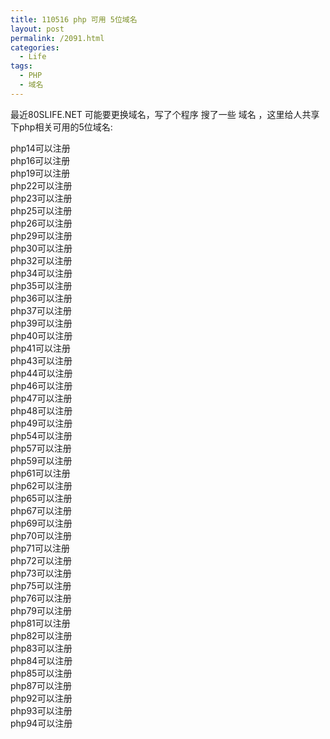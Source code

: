 ```yaml
---
title: 110516 php 可用 5位域名
layout: post
permalink: /2091.html
categories:
  - Life
tags:
  - PHP
  - 域名
---
```

最近80SLIFE.NET 可能要更换域名，写了个程序 搜了一些 域名 ，这里给人共享下php相关可用的5位域名:

php14可以注册  
php16可以注册  
php19可以注册  
php22可以注册  
php23可以注册  
php25可以注册  
php26可以注册  
php29可以注册  
php30可以注册  
php32可以注册  
php34可以注册  
php35可以注册  
php36可以注册  
php37可以注册  
php39可以注册  
php40可以注册  
php41可以注册  
php43可以注册  
php44可以注册  
php46可以注册  
php47可以注册  
php48可以注册  
php49可以注册  
php54可以注册  
php57可以注册  
php59可以注册  
php61可以注册  
php62可以注册  
php65可以注册  
php67可以注册  
php69可以注册  
php70可以注册  
php71可以注册  
php72可以注册  
php73可以注册  
php75可以注册  
php76可以注册  
php79可以注册  
php81可以注册  
php82可以注册  
php83可以注册  
php84可以注册  
php85可以注册  
php87可以注册  
php92可以注册  
php93可以注册  
php94可以注册
